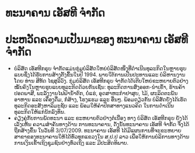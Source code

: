 <div class="container">
<vs-row>
<vs-col w="4">
<!-- <Logo /> -->
<h1>ທະນາຄານ ເອັສທີ ຈຳກັດ</h1>
<div ref="box" class="box"></div>
</vs-col>
<vs-col w="8">
<h1>ປະຫວັດຄວາມເປັນມາຂອງ ທະນາຄານ ເອັສທີ ຈຳກັດ</h1>
<ul>
<li>
ບໍລິສັ​ດ​ ເອັສທີ​ກຣຸບ​ ຈຳ​ກັ​ດ​
ແມ່ນກຸ່ມ​ບໍລິສັດ​​ໃຫຍ່​ບໍ​ລິ​ສັດ​ໜຶ່ງ​ທີ່ດໍາ​ເນີນ​ທຸ​ລະ​ກິດ​ໃນ​ຫຼາຍ​ຮູ​ບ​ແບບ
​ຊຶ່ງໄດ້​ຮັບການສ້າ​ງຕັ້ງ​ຂຶ້ນ​ໃນ​ປີ 1994. ​​ພາຍ​ໃຕ້​ການ​ເປັນ​ປະທານ
​ແລະ​ ບໍລິ​ຫານງານ​ໂດຍ ທ່ານ ​ສີທັດ ​ໄຊ​ສຸ​ລິ​ວົງ. ກຸ່ມ​ບໍ​ລິ​ສັດ
ເອັສທີ​ກຣຸບ ຈຳກັດ
​ໄດ້ເຕີບໃຫຍ່ຂະຫຍາຍຕົວຢ່າງໝັ້ນຄົງໃນຫຼາຍ​ຮູບ​ແບ​ບທຸ​ລະ​ກິດ​ດ້​ວຍກັນ​ເຊັ່ນ:
ທຸລະກິດການສົ່ງອອກ-ນຳເຂົ້າ, ຮ້ານຄ້າປອດພາສີ, ພະລັງງານໄຟຟ້ານ້ຳຕົກ,
ບໍ່ແຮ່, ອຸດສາຫະກຳຢາສູບ, ໄມ້, ຜະລິດຕະພັນອາຫານ ແລະ ເຄື່ອງດື່ມ,
ກໍ່ສ້າງ, ໂຮງແຮມ ແລະ ອື່ນໆ. ພ້ອມດຽວກັນ
ບໍລິສັດຍັງໄດ້ເຮັດທຸລະກິດອະສັງຫາ​ລິມະຊັບ ແລະ
ພ້ອມໃຫ້ຄໍາປຶກສາທາງແນວຄິດ ໃນການດຳເນີນທຸລະກິດໃຫ້ແກ່ນັກລົງທຶນ.
</li>
<li>
ຄຽງຄູ່ກັບການພັດທະນາ ແລະ ຂະຫຍາຍຕົວຢ່າງຕໍ່ເນື່ອງ ທາງ ບໍລິສັດ
ເອັສທີກຣຸບ ຍັງໄດ້ເລັງເຫັນ ຄວາມສຳຄັນທາງດ້ານ ການທະນາຄານ,
ດັ່ງນັ້ນທະນາຄານ ເອັສທີ ຈຳກັດ ຈຶ່ງໄດ້ຖືກສ້າງຂຶ້ນ ໃນວັນທີ 3/07/2009.
ທະນາຄານ ເອັສທີ
ໄດ້ມີແຜນການທີ່ຈະຂະຫຍາຍສາຂາຂອງທະນາຄານໃຫ້ໄດ້ທົ່ວທຸກແຂວງໃນ ສ.ປ.ປ ລາວ
ເພື່ອໃຫ້ການບໍລິການທາງດ້ານການເງິນເຂົ້າເຖິງຊຸມຊົນຢ່າງທົ່ວເຖິງ ແລະ
ມີປະສິດທິພາບ.
</li>
</ul>
</vs-col>
</vs-row>
<Stborg />
</div>
<div>
</div>
